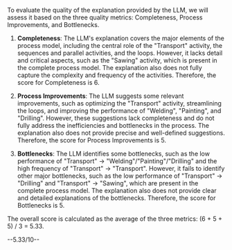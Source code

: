 To evaluate the quality of the explanation provided by the LLM, we will assess it based on the three quality metrics: Completeness, Process Improvements, and Bottlenecks.

1. **Completeness**: The LLM's explanation covers the major elements of the process model, including the central role of the "Transport" activity, the sequences and parallel activities, and the loops. However, it lacks detail and critical aspects, such as the "Sawing" activity, which is present in the complete process model. The explanation also does not fully capture the complexity and frequency of the activities. Therefore, the score for Completeness is 6.

2. **Process Improvements**: The LLM suggests some relevant improvements, such as optimizing the "Transport" activity, streamlining the loops, and improving the performance of "Welding", "Painting", and "Drilling". However, these suggestions lack completeness and do not fully address the inefficiencies and bottlenecks in the process. The explanation also does not provide precise and well-defined suggestions. Therefore, the score for Process Improvements is 5.

3. **Bottlenecks**: The LLM identifies some bottlenecks, such as the low performance of "Transport" -> "Welding"/"Painting"/"Drilling" and the high frequency of "Transport" -> "Transport". However, it fails to identify other major bottlenecks, such as the low performance of "Transport" -> "Drilling" and "Transport" -> "Sawing", which are present in the complete process model. The explanation also does not provide clear and detailed explanations of the bottlenecks. Therefore, the score for Bottlenecks is 5.

The overall score is calculated as the average of the three metrics: (6 + 5 + 5) / 3 = 5.33.

--5.33/10--